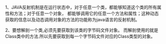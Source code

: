 1、JAVA反射机制是在运行状态中，对于任意一个类，都能够知道这个类的所有属性和方法；对于任意一个对象，
   都能够调用它的任意一个方法和属性；这种动态获取的信息以及动态调用对象的方法的功能称为java语言的反射机制。

2、要想解剖一个类,必须先要获取到该类的字节码文件对象。
   而解剖使用的就是Class类中的方法.所以先要获取到每一个字节码文件对应的Class类型的对象。
